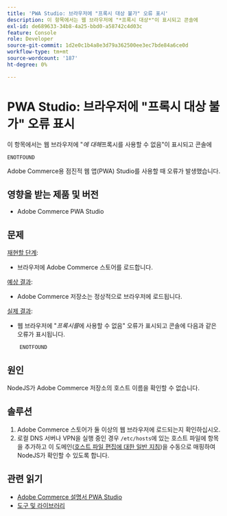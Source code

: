 ```yaml
---
title: 'PWA Studio: 브라우저에 "프록시 대상 불가" 오류 표시'
description: 이 항목에서는 웹 브라우저에 "*프록시 대상*"이 표시되고 콘솔에
exl-id: de689633-34b8-4a25-bbd0-a58742c4d03c
feature: Console
role: Developer
source-git-commit: 1d2e0c1b4a8e3d79a362500ee3ec7bde84a6ce0d
workflow-type: tm+mt
source-wordcount: '187'
ht-degree: 0%

---
```


# PWA Studio: 브라우저에 &quot;프록시 대상 불가&quot; 오류 표시

이 항목에서는 웹 브라우저에 &quot;*에 대해*&#x200B;프록시를 사용할 수 없음&quot;이 표시되고 콘솔에

```
ENOTFOUND
```

Adobe Commerce용 점진적 웹 앱(PWA) Studio를 사용할 때 오류가 발생했습니다.

## 영향을 받는 제품 및 버전

* Adobe Commerce PWA Studio

## 문제

<u>재현할 단계</u>:

* 브라우저에 Adobe Commerce 스토어를 로드합니다.

<u>예상 결과</u>:

* Adobe Commerce 저장소는 정상적으로 브라우저에 로드됩니다.

<u>실제 결과</u>:

* 웹 브라우저에 &quot;*프록시를*&#x200B;에 사용할 수 없음&quot; 오류가 표시되고 콘솔에 다음과 같은 오류가 표시됩니다.

```
    ENOTFOUND
```


## 원인

NodeJS가 Adobe Commerce 저장소의 호스트 이름을 확인할 수 없습니다.

## 솔루션

1. Adobe Commerce 스토어가 둘 이상의 웹 브라우저에 로드되는지 확인하십시오.
1. 로컬 DNS 서버나 VPN을 실행 중인 경우 `/etc/hosts`에 있는 호스트 파일에 항목을 추가하고 이 도메인([호스트 파일 편집에 대한 일반 지침](https://linuxize.com/post/how-to-edit-your-hosts-file/))을 수동으로 매핑하여 NodeJS가 확인할 수 있도록 합니다.

## 관련 읽기

* [Adobe Commerce 설명서 PWA Studio](https://magento.github.io/pwa-studio/)
* [도구 및 라이브러리](https://magento.github.io/pwa-studio/technologies/tools-libraries/)
